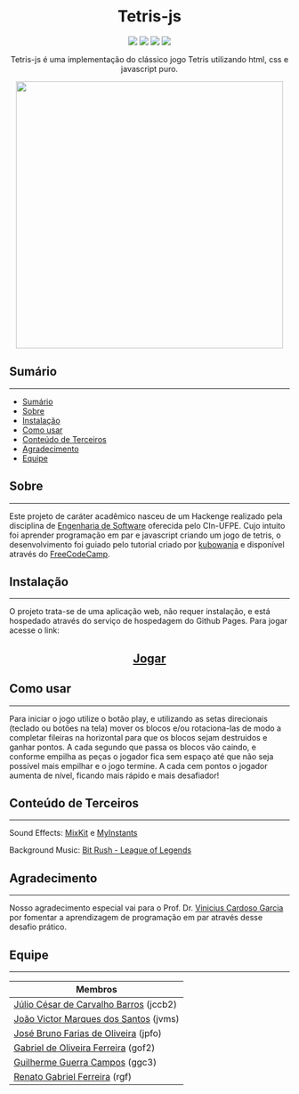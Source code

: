 <h1 align="center">Tetris-js</h1>

<p align="center">
<img src="https://img.shields.io/github/last-commit/KaesarZ/tetris-js?style=plastic" />
<img src="https://img.shields.io/github/repo-size/KaesarZ/tetris-js" />
<img src="https://img.shields.io/github/stars/KaesarZ/tetris-js?style=plastic" />
<img src="https://img.shields.io/github/watchers/KaesarZ/tetris-js?style=plastic" />
</p>

<p align="center">
Tetris-js é uma implementação do clássico jogo Tetris utilizando html, css e javascript puro.
</p>

<p align="center">
<img src="https://github.com/KaesarZ/tetris-js/raw/main/preview.PNG" width="480px" height="480px" />
</p>

## Sumário

---

<!--ts-->

- [Sumário](#sumário)
- [Sobre](#sobre)
- [Instalação](#instalação)
- [Como usar](#como-usar)
- [Conteúdo de Terceiros](#conteúdo-de-terceiros)
- [Agradecimento](#agradecimento)
- [Equipe](#equipe)
  <!--te-->

## Sobre

---

Este projeto de caráter acadêmico nasceu de um Hackenge realizado pela disciplina de [Engenharia de Software](https://github.com/IF977/if977) oferecida pelo CIn-UFPE. Cujo intuito foi aprender programação em par e javascript criando um jogo de tetris, o desenvolvimento foi guiado pelo tutorial criado por [kubowania](https://github.com/kubowania) e disponível através do [FreeCodeCamp](https://www.freecodecamp.org/news/learn-javascript-by-creating-a-tetris-game/).

## Instalação

---

O projeto trata-se de uma aplicação web, não requer instalação, e está hospedado através do serviço de hospedagem do Github Pages. Para jogar acesse o link:

<h2 align="center"><a href="https://kaesarz.github.io/tetris-js/">Jogar</a></h2>

## Como usar

---

Para iniciar o jogo utilize o botão play, e utilizando as setas direcionais (teclado ou botões na tela) mover os blocos e/ou rotaciona-las de modo a completar fileiras na horizontal para que os blocos sejam destruidos e ganhar pontos. A cada segundo que passa os blocos vão caindo, e conforme empilha as peças o jogador fica sem espaço até que não seja possível mais empilhar e o jogo termine. A cada cem pontos o jogador aumenta de nível, ficando mais rápido e mais desafiador!

## Conteúdo de Terceiros

---

Sound Effects: [MixKit](https://mixkit.co/license/) e [MyInstants](https://www.myinstants.com/terms_of_use.html)

Background Music: [Bit Rush - League of Legends](https://soundcloud.com/leagueoflegends/bit-rush)

## Agradecimento

---

Nosso agradecimento especial vai para o Prof. Dr. [Vinicius Cardoso Garcia](https://github.com/vinicius3w) por fomentar a aprendizagem de programação em par através desse desafio prático.

## Equipe

---

| Membros                                                                   |
| ------------------------------------------------------------------------- |
| [Júlio César de Carvalho Barros](https://github.com/kaesarz) (jccb2)      |
| [João Victor Marques dos Santos](https://github.com/joaomarkis) (jvms)    |
| [José Bruno Farias de Oliveira](https://github.com/brunofariasdeo) (jpfo) |
| [Gabriel de Oliveira Ferreira](https://github.com/bihellzin) (gof2)       |
| [Guilherme Guerra Campos](https://github.com/guilhermeguerrac) (ggc3)     |
| [Renato Gabriel Ferreira](https://github.com/renabouj) (rgf)              |
